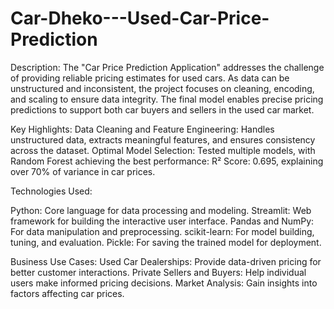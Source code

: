 # Car-Dheko---Used-Car-Price-Prediction
Description:
The "Car Price Prediction Application" addresses the challenge of providing reliable pricing estimates for used cars. As data can be unstructured and inconsistent, the project focuses on cleaning, encoding, and scaling to ensure data integrity. The final model enables precise pricing predictions to support both car buyers and sellers in the used car market.

Key Highlights:
Data Cleaning and Feature Engineering: Handles unstructured data, extracts meaningful features, and ensures consistency across the dataset.
Optimal Model Selection: Tested multiple models, with Random Forest achieving the best performance:
R² Score: 0.695, explaining over 70% of variance in car prices.

Technologies Used:

Python: Core language for data processing and modeling.
Streamlit: Web framework for building the interactive user interface.
Pandas and NumPy: For data manipulation and preprocessing.
scikit-learn: For model building, tuning, and evaluation.
Pickle: For saving the trained model for deployment.

Business Use Cases:
Used Car Dealerships: Provide data-driven pricing for better customer interactions.
Private Sellers and Buyers: Help individual users make informed pricing decisions.
Market Analysis: Gain insights into factors affecting car prices.

